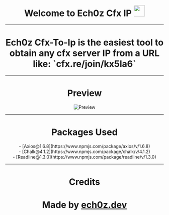 <h1 align="center"><b>Welcome to Ech0z Cfx IP </b><img src="https://media.giphy.com/media/hvRJCLFzcasrR4ia7z/giphy.gif" width="35"></h1>

---

<h1 align="center">Ech0z Cfx-To-Ip is the easiest tool to obtain any cfx server IP from a URL like: `cfx.re/join/kx5la6`</h1>

---

<h1 align="center"><b>Preview</b></h1>

<p align="center">
  <img src="https://media.discordapp.net/attachments/1230099510957572106/1231549703779385394/image.png?ex=66375d0a&is=6624e80a&hm=aba05497d6c79c4725806c3bbaca7efea2d127d3b90ee6c0dc54ac060aad7cec&=&format=webp&quality=lossless&width=781&height=184" alt="Preview">
</p>

---

<h1 align="center"><b>Packages Used</b></h1>

<p align="center">
  - [Axios@1.6.8](https://www.npmjs.com/package/axios/v/1.6.8)<br>
  - [Chalk@4.1.2](https://www.npmjs.com/package/chalk/v/4.1.2)<br>
  - [Readline@1.3.0](https://www.npmjs.com/package/readline/v/1.3.0)
</p>

---

<h1 align="center"><b>Credits</b></h1>

<h1 align="center">Made by <a href="https://discord.com/users/1135627677441736704">ech0z.dev</a></h1>
